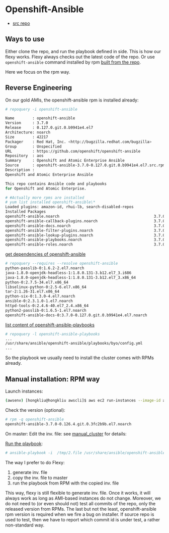 # Openshift-Ansible

* [src repo](https://github.com/openshift/openshift-ansible)

## Ways to use
Either clone the repo, and run the playbook defined in side. This is how our flexy works. Flexy always checks out the latest code of the repo.
Or use <code>openshift-ansible</code> command installed by rpm [built from the repo](https://github.com/openshift/openshift-ansible/blob/master/BUILD.md).

Here we focus on the rpm way.

## Reverse Engineering

On our gold AMIs, the openshift-ansible rpm is installed already:

```sh
# repoquery -i openshift-ansible

Name        : openshift-ansible
Version     : 3.7.0
Release     : 0.127.0.git.0.b9941e4.el7
Architecture: noarch
Size        : 42217
Packager    : Red Hat, Inc. <http://bugzilla.redhat.com/bugzilla>
Group       : Unspecified
URL         : https://github.com/openshift/openshift-ansible
Repository  : aos
Summary     : Openshift and Atomic Enterprise Ansible
Source      : openshift-ansible-3.7.0-0.127.0.git.0.b9941e4.el7.src.rpm
Description :
Openshift and Atomic Enterprise Ansible

This repo contains Ansible code and playbooks
for Openshift and Atomic Enterprise.

# #Actually more rpms are installed
# yum list installed openshift-ansible\*
Loaded plugins: amazon-id, rhui-lb, search-disabled-repos
Installed Packages
openshift-ansible.noarch                                          3.7.0-0.126.4.git.0.3fc2b9b.el7                          @aos
openshift-ansible-callback-plugins.noarch                         3.7.0-0.126.4.git.0.3fc2b9b.el7                          @aos
openshift-ansible-docs.noarch                                     3.7.0-0.126.4.git.0.3fc2b9b.el7                          @aos
openshift-ansible-filter-plugins.noarch                           3.7.0-0.126.4.git.0.3fc2b9b.el7                          @aos
openshift-ansible-lookup-plugins.noarch                           3.7.0-0.126.4.git.0.3fc2b9b.el7                          @aos
openshift-ansible-playbooks.noarch                                3.7.0-0.126.4.git.0.3fc2b9b.el7                          @aos
openshift-ansible-roles.noarch                                    3.7.0-0.126.4.git.0.3fc2b9b.el7                          @aos
```

[get dependencies of openshift-ansible](https://superuser.com/questions/294662/how-to-get-list-of-dependencies-of-non-installed-rpm-package)

```sh
# repoquery --requires --resolve openshift-ansible
python-passlib-0:1.6.2-2.el7.noarch
java-1.8.0-openjdk-headless-1:1.8.0.131-3.b12.el7_3.i686
java-1.8.0-openjdk-headless-1:1.8.0.131-3.b12.el7_3.x86_64
python-0:2.7.5-34.el7.x86_64
libselinux-python-0:2.5-6.el7.x86_64
tar-2:1.26-31.el7.x86_64
python-six-0:1.3.0-4.el7.noarch
ansible-0:2.3.1.0-1.el7.noarch
httpd-tools-0:2.4.6-40.el7_2.4.x86_64
python2-passlib-0:1.6.5-1.el7.noarch
openshift-ansible-docs-0:3.7.0-0.127.0.git.0.b9941e4.el7.noarch
```


[list content of openshift-ansible-playbooks](https://stackoverflow.com/questions/104055/how-to-list-the-contents-of-a-package-using-yum)

```sh
# repoquery -l openshift-ansible-playbooks
...
/usr/share/ansible/openshift-ansible/playbooks/byo/config.yml
...
```

So the playbook we usually need to install the cluster comes with RPMs already.

## Manual installation: RPM way

Launch instances:

```sh
(awsenv) [hongkliu@hongkliu awscli]$ aws ec2 run-instances --image-id ami-47669b3f     --security-group-ids sg-5c5ace38 --count 4 --instance-type m4.xlarge --key-name id_rsa_perf     --subnet subnet-4879292d     --query 'Instances[*].InstanceId'     --tag-specifications="[{\"ResourceType\":\"instance\",\"Tags\":[{\"Key\":\"Name\",\"Value\":\"qe-hongkliu-aaa-0927\"}]}]"
```

Check the version (optional):

```sh
# rpm -q openshift-ansible
openshift-ansible-3.7.0-0.126.4.git.0.3fc2b9b.el7.noarch
```

On master: Edit the inv. file: see [manual_cluster](manual_cluster.md) for details:

[Run the playbook](https://docs.openshift.com/container-platform/3.6/install_config/install/advanced_install.html#running-the-advanced-installation-rpm):

```sh
# ansible-playbook -i  /tmp/2.file /usr/share/ansible/openshift-ansible/playbooks/byo/config.yml
```

The way I prefer to do Flexy:
1. generate inv. file
2. copy the inv. file to master
3. run the playbook from RPM with the copied inv. file

This way, flexy is still flexible to generate inv. file. Once it works, it will always work as long as AMI-based instances do not change. Moreover, we do not need to (or even should not) test all commits of the repo, only the released version from RPMs. The last but not the least, openshift-ansible rpm version is required when we fire a bug on installer. If source repo is used to test, then we have to report which commit id is under test, a rather non-standard way.

